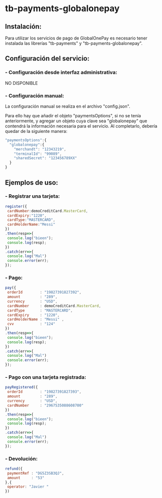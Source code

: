 # tb-payments-globalonepay

## **Instalación:**
  
Para utilizar los servicios de pago de GlobalOnePay es necesario tener instalada las librerías "tb-payments" y "tb-payments-globalonepay".

## **Configuración del servicio:**

### **- Configuración desde interfaz administrativa:** 

NO DISPONIBLE

### **- Configuración manual:**

La configuración manual se realiza en el archivo "config.json".

Para ello hay que añadir el objeto "paymentsOptions", si no se tenía anteriormente, y agregar un objeto cuya clave sea "globalonepay" que contendrá la información necesaria para el servicio. Al completarlo, debería quedar de la siguiente manera:

```javascript
"paymentsOptions":{
  "globalonepay":{
    "merchandt": "12343219",
    "terminalId": "99089",
    "sharedSecret": "123456789XX"
  }
}
```


## **Ejemplos de uso:**
    
### **- Registrar una tarjeta:**

```javascript
register({
 cardNumber:demoCreditCard.MasterCard,
 cardExpiry:"1220",
 cardType:"MASTERCARD",
 cardHolderName:"Messi"  
})
.then(resp=>{
 console.log("bieen");
 console.log(resp);
})
.catch(err=>{
 console.log("Mal")
 console.error(err);
});
```

### **- Pago:**

```javascript
pay({
 orderId        : "19827391827392",
 amount         : "289",
 currency       : "USD",
 cardNumber     : demoCreditCard.MasterCard,
 cardType       : "MASTERCARD",
 cardExpiry     : "1220",
 cardHolderName : "Messi" ,
 cvv            : "124" 
})
.then(resp=>{
 console.log("bieen");
 console.log(resp);
})
.catch(err=>{
 console.log("Mal")
 console.error(err);
});
```

### **- Pago con una tarjeta registrada:**

```javascript
payRegistered({
 orderId        : "19827391827393",
 amount         : "289",
 currency       : "USD",
 cardNumber     : "2967535088608700"
})
.then(resp=>{
 console.log("bieen");
 console.log(resp);
})
.catch(err=>{
 console.log("Mal")
 console.error(err);
});
```

### **- Devolución:**

```javascript
refund({
 paymentRef : "DG5Z3SB3QJ",
 amount     : "53"
},{
 operator: "Javier "
})
```
